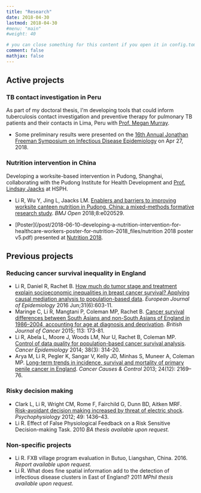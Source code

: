 ```yaml
---
title: "Research"
date: 2018-04-30
lastmod: 2018-04-30
#menu: "main"
#weight: 40

# you can close something for this content if you open it in config.toml.
comment: false
mathjax: false
---
```


## Active projects

### TB contact investigation in Peru

As part of my doctoral thesis, I'm developing tools that could inform tuberculosis contact investigation and preventive therapy for pulmonary TB patients and their contacts in Lima, Peru with [Prof. Megan Murray](http://ghsm.hms.harvard.edu/person/faculty/megan-murray).

- Some preliminary results were presented on the [16th Annual Jonathan Freeman Symposium on Infectious Disease Epidemiology](https://www.hsph.harvard.edu/idepi/httpccdd-hsph-harvard-edueventsid-epi-spring-seminar-series-starts-in-feb/) on Apr 27, 2018. 


### Nutrition intervention in China

Developing a worksite-based intervention in Pudong, Shanghai, collaborating with the Pudong Institute for Health Development and [Prof. Lindsay Jaacks](http://lindsayjaacks.com/) at HSPH.

- Li R, Wu Y, Jing L, Jaacks LM. [Enablers and barriers to improving worksite canteen nutrition in Pudong, China: a mixed-methods formative research study](http://bmjopen.bmj.com/content/8/4/e020529). *BMJ Open* 2018;8:e020529.

- [Poster](/post/2018-06-10-developing-a-nutrition-intervention-for-healthcare-workers-poster-for-nutrition-2018_files/nutrition 2018 poster v5.pdf) presented at [Nutrition 2018](https://meeting.nutrition.org/). 

## Previous projects

### Reducing cancer survival inequality in England

- Li R, Daniel R, Rachet B. [How much do tumor stage and treatment explain socioeconomic inequalities in breast cancer survival? Applying causal mediation analysis to population-based data](https://www.ncbi.nlm.nih.gov/pmc/articles/PMC4956701/). *European Journal of Epidemiology* 2016 Jun;31(6):603-11. 
- Maringe C, Li R, Mangtani P, Coleman MP, Rachet B. [Cancer survival differences between South Asians and non-South Asians of England in 1986–2004, accounting for age at diagnosis and deprivation](https://www.ncbi.nlm.nih.gov/pmc/articles/PMC4647525/). *British Journal of Cancer* 2015; 113: 173-81.
- Li R, Abela L, Moore J, Woods LM, Nur U, Rachet B, Coleman MP. [Control of data quality for population-based cancer survival analysis](https://www.ncbi.nlm.nih.gov/pubmed/24685409). *Cancer Epidemiology* 2014; 38(3): 314-20.
- Arya M, Li R, Pegler K, Sangar V, Kelly JD, Minhas S, Muneer A, Coleman MP. [Long-term trends in incidence, survival and mortality of primary penile cancer in England](https://www.ncbi.nlm.nih.gov/pubmed/24101363). *Cancer Causes & Control* 2013; 24(12): 2169–76.

### Risky decision making
- Clark L, Li R, Wright CM, Rome F, Fairchild G, Dunn BD, Aitken MRF. [Risk-avoidant decision making increased by threat of electric shock](https://www.ncbi.nlm.nih.gov/pubmed/22913418). *Psychophysiology* 2012; 49: 1436–43.
- Li R. Effect of False Physiological Feedback on a Risk Sensitive Decision-making Task. 2010 *BA thesis available upon request.*

### Non-specific projects

- Li R. FXB village program evaluation in Butuo, Liangshan, China. 2016. *Report available upon request.*
- Li R. What does fine spatial information add to the detection of infectious disease clusters in East of England? 2011 *MPhil thesis available upon request.*




